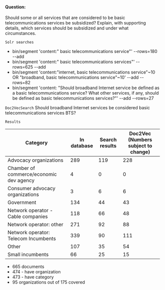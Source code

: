 
#### Question:

Should some or all services that are considered to be basic telecommunications services be subsidized? Explain, with supporting details, which services should be subsidized and under what circumstances.

`Solr searches`

- bin/segment 'content:" basic telecommunications service"' --rows=180 --add
- bin/segment 'content:" basic telecommunications services"' --rows=625 --add
- bin/segment 'content:"internet, basic telecommunications service"~10 OR "broadband, basic telecommunications service"~10' --add --rows=82
- bin/segment 'content: "Should broadband Internet service be defined as a basic telecommunications service? What other services, if any, should be defined as basic telecommunications services?"' --add --rows=27

`Doc2VecSearch` 
Should broadband Internet services be considered basic telecommunications services BTS?


`Results`

Category| In database | Search results | Doc2Vec (Numbers subject to change) |   
--- | --- | --- | --- |  
Advocacy organizations |  289 | 119 | 228 |  
Chamber of commerce/economic dev agency |  4 | 0 | 0 |  
Consumer advocacy organizations | 3 | 6  |  6 |
Government  | 134 | 44 | 43  |  
Network operator - Cable companies | 118 | 66 | 48  |  
Network operator: other | 271 | 92 | 88  |   
Network operator: Telecom Incumbents | 339 |  90 | 111 |   
Other | 107 | 35 | 54  |  
Small incumbents  | 66  | 25 | 15 |  

- 665 documents
- 474 - have organization
- 473 - have category
- 95 organizations out of 175 covered
